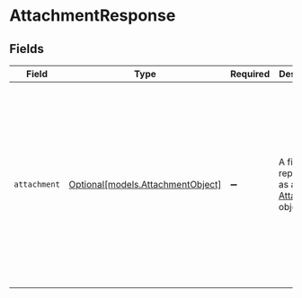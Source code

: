 # AttachmentResponse


## Fields

| Field                                                                                                                                                                                                                                                                                                                                                                                                             | Type                                                                                                                                                                                                                                                                                                                                                                                                              | Required                                                                                                                                                                                                                                                                                                                                                                                                          | Description                                                                                                                                                                                                                                                                                                                                                                                                       | Example                                                                                                                                                                                                                                                                                                                                                                                                           |
| ----------------------------------------------------------------------------------------------------------------------------------------------------------------------------------------------------------------------------------------------------------------------------------------------------------------------------------------------------------------------------------------------------------------- | ----------------------------------------------------------------------------------------------------------------------------------------------------------------------------------------------------------------------------------------------------------------------------------------------------------------------------------------------------------------------------------------------------------------- | ----------------------------------------------------------------------------------------------------------------------------------------------------------------------------------------------------------------------------------------------------------------------------------------------------------------------------------------------------------------------------------------------------------------- | ----------------------------------------------------------------------------------------------------------------------------------------------------------------------------------------------------------------------------------------------------------------------------------------------------------------------------------------------------------------------------------------------------------------- | ----------------------------------------------------------------------------------------------------------------------------------------------------------------------------------------------------------------------------------------------------------------------------------------------------------------------------------------------------------------------------------------------------------------- |
| `attachment`                                                                                                                                                                                                                                                                                                                                                                                                      | [Optional[models.AttachmentObject]](../models/attachmentobject.md)                                                                                                                                                                                                                                                                                                                                                | :heavy_minus_sign:                                                                                                                                                                                                                                                                                                                                                                                                | A file represented as an [Attachment](/api-reference/ticketing/tickets/ticket-attachments/) object                                                                                                                                                                                                                                                                                                                | {<br/>"content_type": "image/png",<br/>"content_url": "https://company.zendesk.com/attachments/my_funny_profile_pic.png",<br/>"file_name": "my_funny_profile_pic.png",<br/>"id": 928374,<br/>"size": 166144,<br/>"thumbnails": [<br/>{<br/>"content_type": "image/png",<br/>"content_url": "https://company.zendesk.com/attachments/my_funny_profile_pic_thumb.png",<br/>"file_name": "my_funny_profile_pic_thumb.png",<br/>"id": 928375,<br/>"size": 58298<br/>}<br/>]<br/>} |